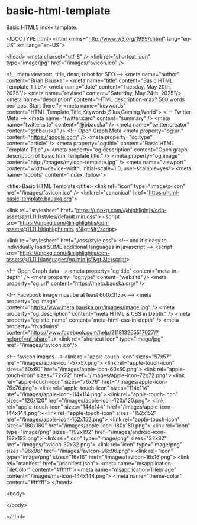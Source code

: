 # basic-html-template
Basic HTML5 index template.

&lt;!DOCTYPE html&gt;
&lt;html xmlns="http://www.w3.org/1999/xhtml" lang="en-US" xml:lang="en-US"&gt;
<!--~~~~~~~~~~~~~~~~~~~~~~~~~~~~~~~~~~~~~~~~~~~~~~~~~~~~~~~~~~~~~~~~~~~~~~~~~~~~~~~~~~~~~~~~~~~~-->
<!--~~~~~~~~~~~~~~~~~~~~~~~~~ readme.md of &lt;html5-basic-template&gt; ~~~~~~~~~~~~~~~~~~~~~~~~-->
<!--~~~~~~~~~~~~~~~~~~~~~~~~~~~~~~~~~~~~~~~~~~~~~~~~~~~~~~~~~~~~~~~~~~~~~~~~~~~~~~~~~~~~~~~~~~~~-->
&lt;head&gt;
  &lt;meta charset="utf-8" /&gt;
  &lt;link rel="shortcut icon" type="image/jpg" href="/images/favicon.ico" /&gt;

  &lt;!-- meta viewport, title, desc, robot for SEO --&gt;
  &lt;meta name="author" content="Brian Bauska"&gt;
  &lt;meta name="title" content="Basic HTML Template Title"&gt;
  &lt;meta name="date" content="Tuesday, May 20th, 2025"/&gt;
  &lt;meta name="revised" content="Saturday, May 24th, 2025"/&gt;
  &lt;meta name="description" content="HTML description-max? 500 words perhaps. Start there."&gt;
  &lt;meta name="keywords" content="HTML,Template,Title,Keywords,Silus,Gaming,World"&gt;
  &lt;!-- Twitter Meta --&gt;
  &lt;meta name="twitter:card" content="summary" /&gt;
  &lt;meta name="twitter:site" content="@bbauska" /&gt;
  &lt;meta name="twitter:creator" content="@bbauska" /&gt;
  &lt;!-- Open Graph Meta
  &lt;meta property="og:url" content="https://google.com" /&gt;
  &lt;meta property="og:type" content="article" /&gt;
  &lt;meta property="og:title" content="Basic HTML Template Title" /&gt;
  &lt;meta property="og:description" content="Open graph description of basic html template title." /&gt;
  &lt;meta property="og:image" content="http://images/myicon-template.jpg" /&gt;
  &lt;meta name="viewport" content="width=device-width, initial-scale=1.0, user-scalable=yes"&gt;
  &lt;meta name="robots" content="index, follow"&gt;

  &lt;title&gt;Basic HTML Template&lt;/title&gt;
  &lt;link rel="icon" type="image/x-icon" href="/images/favicon.ico" /&gt;
  &lt;link rel="canonical" href="https://html-basic-template.bauska.org"&gt;
  
  &lt;link rel="stylesheet" href="https://unpkg.com/@highlightjs/cdn-assets@11.11.1/styles/default.min.css"&gt;
  &lt;script src="https://unpkg.com/@highlightjs/cdn-assets@11.11.1/highlight.min.js"&gt;&lt;/script&gt;

  &lt;link rel="stylesheet" href="./css/style.css"&gt;
  &lt;!-- and it's easy to individually load SOME additional languages in javascript --&gt;
  &lt;script src="https://unpkg.com/@highlightjs/cdn-assets@11.11.1/languages/go.min.js"&gt;&lt;/script&gt;

&lt;!-- Open Graph data --&gt;
&lt;meta property="og:title" content="meta-in-depth" /&gt;
&lt;meta property="og:type" content="website" /&gt;
&lt;meta property="og:url" content="https://meta.bauska.org/" /&gt;

&lt;!-- Facebook image must be at least 600x315px --&gt;
&lt;meta property="og:image" content="https://www.meta.bauska.org/images/image.jpg" /&gt;
&lt;meta property="og:description" content="meta HTML &amp; CSS in Depth." /&gt;
&lt;meta property="og:site_name" content="meta-html-css-in-depth" /&gt;
&lt;meta property="fb:admins" content="https://www.facebook.com/help/211813265517027/?helpref=uf_share" /&gt;
&lt;link rel="shortcut icon" type="image/jpg" href="/images/favicon.ico"/&gt;

  &lt;!-- favicon images --&gt;
  &lt;link rel="apple-touch-icon" sizes="57x57" href="/images/apple-icon-57x57.png"&gt;
  &lt;link rel="apple-touch-icon" sizes="60x60" href="/images/apple-icon-60x60.png"&gt;
  &lt;link rel="apple-touch-icon" sizes="72x72" href="/images/apple-icon-72x72.png"&gt;
  &lt;link rel="apple-touch-icon" sizes="76x76" href="/images/apple-icon-76x76.png"&gt;
  &lt;link rel="apple-touch-icon" sizes="114x114" href="/images/apple-icon-114x114.png"&gt;
  &lt;link rel="apple-touch-icon" sizes="120x120" href="/images/apple-icon-120x120.png"&gt;
  &lt;link rel="apple-touch-icon" sizes="144x144" href="/images/apple-icon-144x144.png"&gt;
  &lt;link rel="apple-touch-icon" sizes="152x152" href="/images/apple-icon-152x152.png"&gt;
  &lt;link rel="apple-touch-icon" sizes="180x180" href="/images/apple-icon-180x180.png"&gt;
  &lt;link rel="icon" type="image/png" sizes="192x192"  href="/images/android-icon-192x192.png"&gt;
  &lt;link rel="icon" type="image/png" sizes="32x32" href="/images/favicon-32x32.png"&gt;
  &lt;link rel="icon" type="image/png" sizes="96x96" href="/images/favicon-96x96.png"&gt;
  &lt;link rel="icon" type="image/png" sizes="16x16" href="/images/favicon-16x16.png"&gt;
  &lt;link rel="manifest" href="/manifest.json"&gt;
  &lt;meta name="msapplication-TileColor" content="#ffffff"&gt;
  &lt;meta name="msapplication-TileImage" content="/images/ms-icon-144x144.png"&gt;
  &lt;meta name="theme-color" content="#ffffff"&gt;
&lt;/head&gt;
<!--~~~~~~~~~~~~~~~~~~~~~~~~~~~~~~~~~~~~~~~~~~~~~~~~~~~~~~~~~~~~~~~~~~~~~~~~~~~~~~~~~~~~~~~~~~~~-->
&lt;body&gt;

&lt;/body&gt;

&lt;/html&gt;
